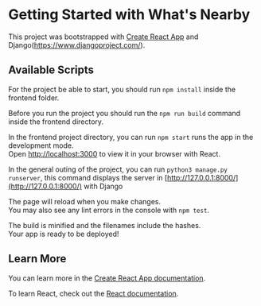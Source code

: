 # Getting Started with What's Nearby

This project was bootstrapped with [Create React App](https://github.com/facebook/create-react-app) and Django(https://www.djangoproject.com/).


## Available Scripts
For the project be able to start, you should run `npm install` inside the frontend folder.

Before you run the project you should run the `npm run build` command inside the frontend directory.

In the frontend project directory, you can run `npm start` runs the app in the development mode.\
Open [http://localhost:3000](http://localhost:3000) to view it in your browser with React.

In the general outing of the project, you can run `python3 manage.py runserver`, 
this command displays the server in [http://127.0.0.1:8000/](http://127.0.0.1:8000/) with Django


The page will reload when you make changes.\
You may also see any lint errors in the console with `npm test`.

The build is minified and the filenames include the hashes.\
Your app is ready to be deployed!

## Learn More

You can learn more in the [Create React App documentation](https://facebook.github.io/create-react-app/docs/getting-started).

To learn React, check out the [React documentation](https://reactjs.org/).


